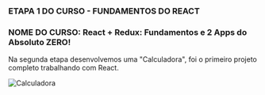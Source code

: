 ### ETAPA 1 DO CURSO - FUNDAMENTOS DO REACT

### NOME DO CURSO: React + Redux: Fundamentos e 2 Apps do Absoluto ZERO!


Na segunda etapa desenvolvemos uma "Calculadora", foi o primeiro projeto completo trabalhando com React.
  
![Calculadora](https://user-images.githubusercontent.com/72532360/141215644-66a88d53-3011-49fa-be4b-c2730870cb21.JPG)
